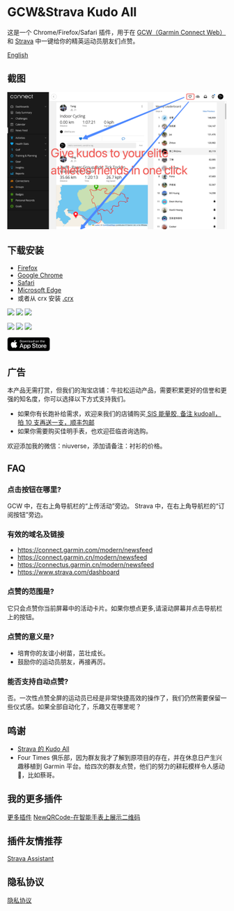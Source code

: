 # GCW&Strava Kudo All

这是一个 Chrome/Firefox/Safari 插件，用于在 [GCW（Garmin Connect Web）](https://connect.garmin.cn/modern/newsfeed) 和 [Strava](https://www.strava.com/dashboard) 中一键给你的精英运动员朋友们点赞。

[English](./README.md)

## 截图

![Preview](./screenshots/english-kudoall.png)

## 下载安装

- [Firefox](https://addons.mozilla.org/en-US/firefox/addon/kudo-all/)
- [Google Chrome](https://chrome.google.com/webstore/detail/gcw-and-strava-kudo-all/folhiecfhnmdniibjjcfogpdoafdamoc)
- [Safari](https://apps.apple.com/us/app/kudo-all-in-garmin-connect-web/id6458730808)
- [Microsoft Edge](https://microsoftedge.microsoft.com/addons/detail/gcw-and-strava-kudo-all/lmopbhpibkfcmbgipoalokaemgnlmjdn)
- 或者从 crx 安装 [.crx](./crx-files.md)

[![](https://img.shields.io/chrome-web-store/v/folhiecfhnmdniibjjcfogpdoafdamoc.svg?logo=google-chrome&style=flat)](https://chrome.google.com/webstore/detail/gcw-and-strava-kudo-all/folhiecfhnmdniibjjcfogpdoafdamoc) [![](https://img.shields.io/chrome-web-store/rating/folhiecfhnmdniibjjcfogpdoafdamoc.svg?logo=google-chrome&style=flat)](https://chrome.google.com/webstore/detail/gcw-and-strava-kudo-all/folhiecfhnmdniibjjcfogpdoafdamoc) [![](https://img.shields.io/chrome-web-store/users/folhiecfhnmdniibjjcfogpdoafdamoc.svg?logo=google-chrome&style=flat)](https://chrome.google.com/webstore/detail/gcw-and-strava-kudo-all/folhiecfhnmdniibjjcfogpdoafdamoc)

[![](https://img.shields.io/amo/v/kudo-all.svg?logo=firefox&style=flat)](https://addons.mozilla.org/en-US/firefox/addon/kudo-all/) [![](https://img.shields.io/amo/rating/kudo-all.svg?logo=firefox&style=flat)](https://addons.mozilla.org/en-US/firefox/addon/kudo-all/) [![](https://img.shields.io/amo/users/kudo-all.svg?logo=firefox&style=flat)](https://addons.mozilla.org/en-US/firefox/addon/kudo-all/)

[<img src="./screenshots/appstore-badge.png" width="98" height="32"/>](https://apps.apple.com/us/app/kudo-all-in-garmin-connect-web/id6458730808)

## 广告

本产品无需打赏，但我们的淘宝店铺：牛拉松运动产品，需要积累更好的信誉和更强的知名度，你可以选择以下方式支持我们。

- 如果你有长跑补给需求，欢迎来我们的店铺购买[ SIS 能量胶, 备注 kudoall，拍 10 支再送一支，顺丰包邮 ](https://item.taobao.com/item.htm?ft=t&id=728701145206)
- 如果你需要购买佳明手表，也欢迎莅临咨询选购。

欢迎添加我的微信：niuverse，添加请备注：衬衫的价格。

## FAQ

### 点击按钮在哪里?

GCW 中，在右上角导航栏的“上传活动”旁边。
Strava 中，在右上角导航栏的“订阅按钮”旁边。

### 有效的域名及链接

- https://connect.garmin.com/modern/newsfeed
- https://connect.garmin.cn/modern/newsfeed
- https://connectus.garmin.cn/modern/newsfeed
- https://www.strava.com/dashboard

### 点赞的范围是?

它只会点赞你当前屏幕中的活动卡片。如果你想点更多,请滚动屏幕并点击导航栏上的按钮。

### 点赞的意义是?

- 培育你的友谊小树苗，茁壮成长。
- 鼓励你的运动员朋友，再接再厉。

### 能否支持自动点赞?

否。一次性点赞全屏的运动员已经是非常快捷高效的操作了，我们仍然需要保留一些仪式感。如果全部自动化了，乐趣又在哪里呢？

## 鸣谢

- [Strava 的 Kudo All](https://github.com/tciles/kudo-all)
- Four Times 俱乐部，因为群友我才了解到原项目的存在，并在休息日产生兴趣移植到 Garmin 平台。给四次的群友点赞，他们的努力的耕耘模样令人感动 🐶，比如蔡哥。

## 我的更多插件

[更多插件](https://extensions.li2niu.com)
[NewQRCode-在智能手表上展示二维码](https://q.li2niu.com)

## 插件友情推荐

[Strava Assistant](https://www.stravassistant.icu)

## 隐私协议

[隐私协议](./privacy-policy-zh.md)
